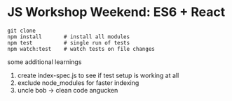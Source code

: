 # JS Workshop Weekend: ES6 + React

```
git clone
npm install       # install all modules
npm test          # single run of tests
npm watch:test    # watch tests on file changes
```

some additional learnings
1. create index-spec.js to see if test setup is working at all
2. exclude node_modules for faster indexing
3. uncle bob -> clean code angucken

